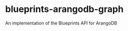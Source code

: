 blueprints-arangodb-graph
=========================

An implementation of the Blueprints API for ArangoDB